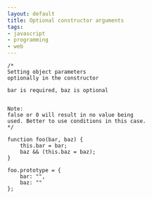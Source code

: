 ```yaml
--- 
layout: default
title: Optional constructor arguments
tags: 
- javascript
- programming
- web
---
```


    /*
    Setting object parameters 
    optionally in the constructor
    
    bar is required, baz is optional
    
    
    Note:
    false or 0 will result in no value being 
    used. Better to use conditions in this case.
    */
    
    function foo(bar, baz) {
        this.bar = bar;
        baz && (this.baz = baz);
    }
    
    foo.prototype = {
        bar: "",
        baz: ""
    };
    

